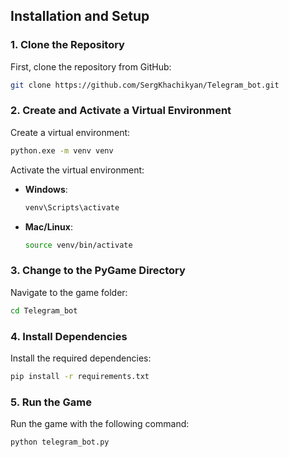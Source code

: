 ## Installation and Setup

### 1. Clone the Repository
First, clone the repository from GitHub:
```sh
git clone https://github.com/SergKhachikyan/Telegram_bot.git
```

### 2. Create and Activate a Virtual Environment
Create a virtual environment:
```sh
python.exe -m venv venv
```

Activate the virtual environment:
- **Windows**:
  ```sh
  venv\Scripts\activate
  ```
- **Mac/Linux**:
  ```sh
  source venv/bin/activate
  ```

### 3. Change to the PyGame Directory
Navigate to the game folder:
```sh
cd Telegram_bot
```

### 4. Install Dependencies
Install the required dependencies:
```sh
pip install -r requirements.txt
```

### 5. Run the Game
Run the game with the following command:
```sh
python telegram_bot.py
```
